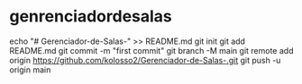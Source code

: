 # genrenciadordesalas
echo "# Gerenciador-de-Salas-" >> README.md git init git add README.md git commit -m "first commit" git branch -M main git remote add origin https://github.com/kolosso2/Gerenciador-de-Salas-.git git push -u origin main
